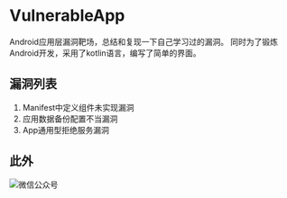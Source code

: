 # VulnerableApp

Android应用层漏洞靶场，总结和复现一下自己学习过的漏洞。
同时为了锻炼Android开发，采用了kotlin语言，编写了简单的界面。


## 漏洞列表

1. Manifest中定义组件未实现漏洞
2. 应用数据备份配置不当漏洞
3. App通用型拒绝服务漏洞



## 此外

![微信公众号](https://fastly.jsdelivr.net/gh/Forgo7ten/VulnerableApp@main/assets/link.png)
